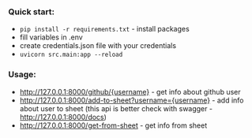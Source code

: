 ### Quick start:

- `pip install -r requirements.txt` - install packages
- fill variables in .env
- create credentials.json file with your credentials
- `uvicorn src.main:app --reload`

### Usage:

- http://127.0.0.1:8000/github/{username} - get info about github user
- http://127.0.0.1:8000/add-to-sheet?username={username} - add info about user to sheet (this api is better check with swagger - http://127.0.0.1:8000/docs)
- http://127.0.0.1:8000/get-from-sheet - get info from sheet
